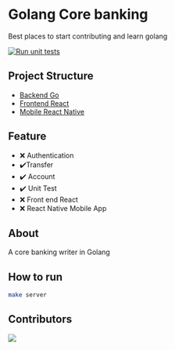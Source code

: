 # Golang Core banking

Best places to start contributing and learn golang 

[![Run unit tests](https://github.com/vicheanath/go-bank/actions/workflows/ci.yml/badge.svg?branch=main)](https://github.com/vicheanath/go-bank/actions/workflows/ci.yml)

## Project Structure

- [Backend Go](./backend)
- [Frontend React](./frontend)
- [Mobile React Native](./mobile)

## Feature
- :x: Authentication
- :heavy_check_mark:Transfer
- :heavy_check_mark: Account
- :heavy_check_mark: Unit Test
- :x: Front end React
- :x: React Native Mobile App

## About

A core banking writer in Golang

## How to run

```sh
make server
```

## Contributors

<a href="https://github.com/vicheanath/go-bank/graphs/contributors">
  <img src="https://contrib.rocks/image?repo=vicheanath/go-bank" />
</a>

